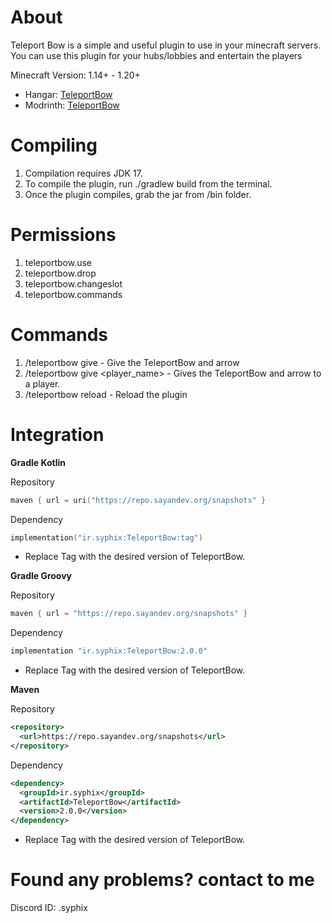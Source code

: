 # About
Teleport Bow is a simple and useful plugin to use in your minecraft servers. You can use this plugin for your hubs/lobbies and entertain the players

Minecraft Version: 1.14+ - 1.20+

* Hangar: [TeleportBow](https://hangar.papermc.io/SyphiX/TeleportBow)
* Modrinth: [TeleportBow](https://modrinth.com/plugin/teleportbow)


# Compiling
1. Compilation requires JDK 17.
2. To compile the plugin, run ./gradlew build from the terminal.
3. Once the plugin compiles, grab the jar from /bin folder.

# Permissions
1. teleportbow.use
2. teleportbow.drop
3. teleportbow.changeslot
4. teleportbow.commands

# Commands
1. /teleportbow give - Give the TeleportBow and arrow
2. /teleportbow give <player_name> - Gives the TeleportBow and arrow to a player.
3. /teleportbow reload - Reload the plugin

# Integration
**Gradle Kotlin**

Repository
```gradle.kts
maven { url = uri("https://repo.sayandev.org/snapshots" }
```
Dependency
```gradle.kts
implementation("ir.syphix:TeleportBow:tag")
```
* Replace Tag with the desired version of TeleportBow.

**Gradle Groovy**

Repository
```gradle
maven { url = "https://repo.sayandev.org/snapshots" }
```
Dependency
```gradle
implementation "ir.syphix:TeleportBow:2.0.0"
```
* Replace Tag with the desired version of TeleportBow.

**Maven**

Repository
```xml
<repository>
  <url>https://repo.sayandev.org/snapshots</url>
</repository>
```
Dependency
```xml
<dependency>
  <groupId>ir.syphix</groupId>
  <artifactId>TeleportBow</artifactId>
  <version>2.0.0</version>
</dependency>
```
* Replace Tag with the desired version of TeleportBow.

# Found any problems? contact to me
Discord ID: .syphix
